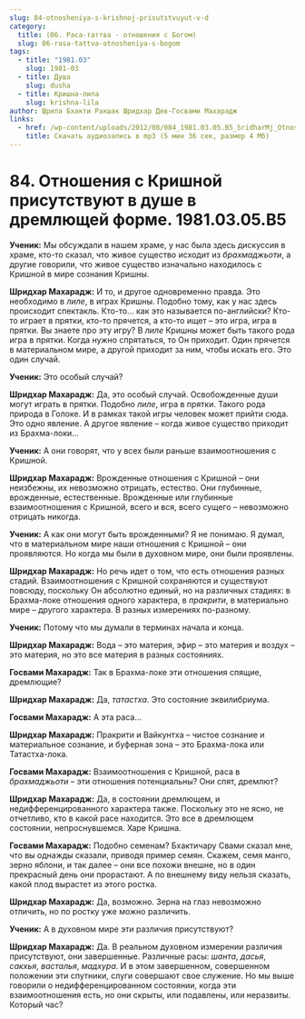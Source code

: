 ```yaml
---
slug: 84-otnosheniya-s-krishnoj-prisutstvuyut-v-d
category:
  title: (06. Раса-таттва - отношения с Богом)
  slug: 06-rasa-tattva-otnosheniya-s-bogom
tags:
  - title: "1981.03"
    slug: 1981-03
  - title: Душа
    slug: dusha
  - title: Кришна-лила
    slug: krishna-lila
author: Шрила Бхакти Ракшак Шридхар Дев-Госвами Махарадж
links:
  - href: /wp-content/uploads/2012/08/084_1981.03.05.B5_SridharMj_Otnosheniya_s_Krishnoy_prisutstvuyut_v_dushe_v_dremlyuwey_forme.mp3
    title: Скачать аудиозапись в mp3 (5 мин 36 сек, размер 4 Мб)
---
```


# 84. Отношения с Кришной присутствуют в душе в дремлющей форме. 1981.03.05.B5

**Ученик:** Мы обсуждали в нашем храме, у нас была здесь дискуссия в храме, кто-то сказал, что живое существо исходит из *брахмаджьоти*, а другие говорили, что живое существо изначально находилось с Кришной в мире сознания Кришны.

**Шридхар Махарадж:** И то, и другое одновременно правда. Это необходимо в *лиле*, в играх Кришны. Подобно тому, как у нас здесь происходит спектакль. Кто-то… как это называется по-английски? Кто-то играет в прятки, кто-то прячется, а кто-то ищет – это игра, игра в прятки. Вы знаете про эту игру? В *лиле* Кришны может быть такого рода игра в прятки. Когда нужно спрятаться, то Он приходит. Один прячется в материальном мире, а другой приходит за ним, чтобы искать его. Это один случай.

**Ученик:** Это особый случай?

**Шридхар Махарадж:** Да, это особый случай. Освобожденные души могут играть в прятки. Подобно *лиле*, игра в прятки. Такого рода природа в Голоке. И в рамках такой игры человек может прийти сюда. Это одно явление. А другое явление – когда живое существо приходит из Брахма-локи…

**Ученик:** А они говорят, что у всех были раньше взаимоотношения с Кришной.

**Шридхар Махарадж:** Врожденные отношения с Кришной – они неизбежны, их невозможно отрицать, естество. Они глубинные, врожденные, естественные. Врожденные или глубинные взаимоотношения с Кришной, всего и вся, всего сущего – невозможно отрицать никогда.

**Ученик:** А как они могут быть врожденными? Я не понимаю. Я думал, что в материальном мире наши отношения с Кришной – они проявляются. Но когда мы были в духовном мире, они были проявлены.

**Шридхар Махарадж:** Но речь идет о том, что есть отношения разных стадий. Взаимоотношения с Кришной сохраняются и существуют повсюду, поскольку Он абсолютно единый, но на различных стадиях: в Брахма-локе отношения одного характера, в *пракрити*, в материально мире – другого характера. В разных измерениях по-разному.

**Ученик:** Потому что мы думали в терминах начала и конца.

**Шридхар Махарадж:** Вода – это материя, эфир – это материя и воздух – это материя, но это все материя в разных состояниях.

**Госвами Махарадж:** Так в Брахма-локе эти отношения спящие, дремлющие?

**Шридхар Махарадж:** Да, *татастха*. Это состояние эквилибриума.

**Госвами Махарадж:** А эта раса…

**Шридхар Махарадж:** Пракрити и Вайкунтха – чистое сознание и материальное сознание, и буферная зона – это Брахма-лока или Татастха-лока.

**Госвами Махарадж:** Взаимоотношения с Кришной, раса в *брахмаджьоти* – эти отношения потенциальны? Они спят, дремлют?

**Шридхар Махарадж:** Да, в состоянии дремлющем, и недифференцированного характера также. Поскольку это не ясно, не отчетливо, кто в какой расе находится. Это все в дремлющем состоянии, непроснувшемся. Харе Кришна.

**Госвами Махарадж:** Подобно семенам? Бхактичару Свами сказал мне, что вы однажды сказали, приводя пример семян. Скажем, семя манго, зерно яблони, и так далее – они все похожи внешне, но в один прекрасный день они прорастают. А по внешнему виду нельзя сказать, какой плод вырастет из этого ростка.

**Шридхар Махарадж:** Да, возможно. Зерна на глаз невозможно отличить, но по ростку уже можно различить.

**Ученик:** А в духовном мире эти различия присутствуют?

**Шридхар Махарадж:** Да. В реальном духовном измерении различия присутствуют, они завершенные. Различные расы: *шанта*, *дасья*, *сакхья*, *васталья*, *мадхура*. И в этом завершенном, совершенном положении эти спутники, слуги совершают свое служение. Но мы выше говорили о недифференцированном состоянии, когда эти взаимоотношения есть, но они скрыты, или подавлены, или неразвиты. Который час?

